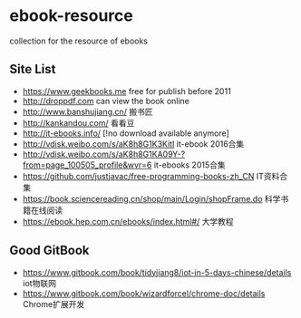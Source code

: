 # ebook-resource
collection for the resource of ebooks 

## Site List

- https://www.geekbooks.me free for publish before 2011
- http://droppdf.com can view the book online
- http://www.banshujiang.cn/ 搬书匠
- http://kankandou.com/ 看看豆
- http://it-ebooks.info/ [!no download available anymore]
- http://vdisk.weibo.com/s/aK8h8G1K3KitI it-ebook 2016合集
- http://vdisk.weibo.com/s/aK8h8G1KA09Y-?from=page_100505_profile&wvr=6 it-ebooks 2015合集
- https://github.com/justjavac/free-programming-books-zh_CN IT资料合集
- https://book.sciencereading.cn/shop/main/Login/shopFrame.do 科学书籍在线阅读
- https://ebook.hep.com.cn/ebooks/index.html#/ 大学教程

## Good GitBook
- https://www.gitbook.com/book/tidyjiang8/iot-in-5-days-chinese/details iot物联网
- https://www.gitbook.com/book/wizardforcel/chrome-doc/details Chrome扩展开发

